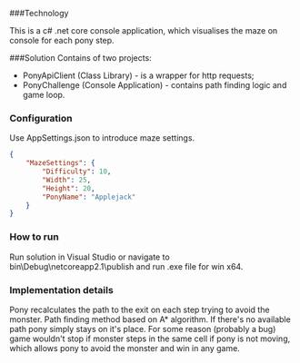 ###Technology

This is a c# .net core console application, which visualises the maze on console for each pony step. 

###Solution
Contains of two projects:
- PonyApiClient (Class Library) - is a wrapper for http requests;
- PonyChallenge (Console Application) - contains path finding logic and game loop.


### Configuration

Use AppSettings.json to introduce maze settings.

```json
{
	"MazeSettings": {
		"Difficulty": 10,
		"Width": 25,
		"Height": 20,
		"PonyName": "Applejack"
	}
}
```
### How to run
 Run solution in Visual Studio or navigate to bin\Debug\netcoreapp2.1\publish and run .exe file for win x64.

### Implementation details

Pony recalculates the path to the exit on each step trying to avoid the monster.
Path finding method based on A\* algorithm.
If there's no available path pony simply stays on it's place. For some reason (probably a bug) game wouldn't stop if monster steps in the same cell if pony is not moving, which allows pony to avoid the monster and win in any game.

